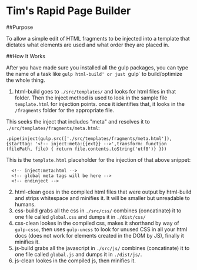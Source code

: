 # Tim's Rapid Page Builder

##Purpose

To allow a simple edit of HTML fragments to be injected into a template that dictates what elements are used and what order they are placed in.

##How It Works

After you have made sure you installed all the gulp packages, you can type the name of a task like `gulp html-build' or just `gulp` to build/optimize the whole thing.

1) html-build goes to `./src/templates/` and looks for html files in that folder. Then the inject method is used to look in the sample file `template.html` for injection points. once it identifies that, it looks in the `/fragments` folder for the appropriate file.

This seeks the inject that includes "meta" and resolves it to `./src/templates/fragments/meta.html`:
```
.pipe(inject(gulp.src(['./src/templates/fragments/meta.html']), {starttag: '<!-- inject:meta:{{ext}} -->',transform: function (filePath, file) { return file.contents.toString('utf8')} }))
```

This is the `template.html` placeholder for the injection of that above snippet:
```
  <!-- inject:meta:html -->
  <!-- global meta tags will be here -->
  <!-- endinject -->
  ```

  2) html-clean goes in the compiled html files that were output by html-build and strips whitespace and minifies it. It will be smaller but unreadable to humans.
  3) css-build grabs all the css in `./src/css/` combines (concatinate) it to one file called `global.css` and dumps it in `./dist/css/`
  4) css-clean lookes in the compiled css, makes it shorthand by way of `gulp-csso`, then uses `gulp-uncss` to look for unused CSS in all your html docs (does not work for elements created in the DOM by JS), finally it minifies it.
  5) js-build grabs all the javascript in `./src/js/` combines (concatinate) it to one file called `global.js` and dumps it in `./dist/js/`.
  6) js-clean lookes in the compiled js, then minifies it.